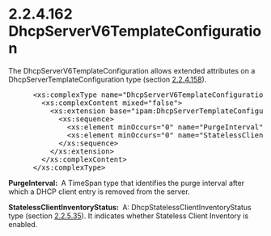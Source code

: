 <html dir="LTR" xmlns:mshelp="http://msdn.microsoft.com/mshelp" xmlns:ddue="http://ddue.schemas.microsoft.com/authoring/2003/5" xmlns:xlink="http://www.w3.org/1999/xlink" xmlns:tool="http://www.microsoft.com/tooltip">
 <body>
 <div id="header">
 <h1 class="heading">2.2.4.162 DhcpServerV6TemplateConfiguration</h1>
 </div>
 <div id="mainSection">
 <div id="mainBody">
 <div id="allHistory" class="saveHistory"></div>
 <div id="sectionSection0" class="section" name="collapseableSection">
 

<p>The DhcpServerV6TemplateConfiguration allows extended
attributes on a DhcpServerTemplateConfiguration type (section <a href="a5390f7f-31c4-4cff-9bf6-5d6af1bea886.md">2.2.4.158</a>).</p>

<dl>
<dd>
<div><pre> &lt;xs:complexType name=&quot;DhcpServerV6TemplateConfiguration&quot;&gt;
   &lt;xs:complexContent mixed=&quot;false&quot;&gt;
     &lt;xs:extension base=&quot;ipam:DhcpServerTemplateConfiguration&quot;&gt;
       &lt;xs:sequence&gt;
         &lt;xs:element minOccurs=&quot;0&quot; name=&quot;PurgeInterval&quot; type=&quot;ser:duration&quot; /&gt;
         &lt;xs:element minOccurs=&quot;0&quot; name=&quot;StatelessClientInventoryStatus&quot; type=&quot;ipam:DhcpStatelessClientInventoryStatus&quot; /&gt;
       &lt;/xs:sequence&gt;
     &lt;/xs:extension&gt;
   &lt;/xs:complexContent&gt;
 &lt;/xs:complexType&gt;
</pre></div>
</dd></dl>

<p><b>PurgeInterval: </b> A TimeSpan type that
identifies the purge interval after which a DHCP client entry is removed from
the server.</p>

<p><b>StatelessClientInventoryStatus: </b> A:
DhcpStatelessClientInventoryStatus type (section <a href="bb6e2f64-3273-48b8-b74f-a67f3d5d0a87.md">2.2.5.35</a>). It indicates
whether Stateless Client Inventory is enabled.</p>


 </div>
 </div>
 </div>
 </body>
</html>